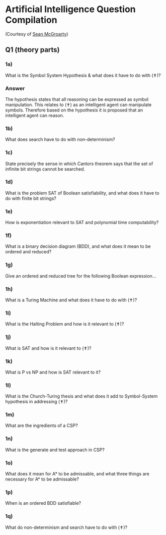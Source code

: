 # Artificial Intelligence Question Compilation

(Courtesy of [Sean McGroarty](https://github.com/McGizzle))

## Q1 (theory parts)

### 1a)
What is the Symbol System Hypothesis & what does it have to do with (✝)?
### Answer
The hypothesis states that all reasoning can be expressed as symbol manipulation. This relates to (✝) as an intelligent agent can manipulate symbols. Therefore based on the hypothesis it is proposed that an intelligent agent can reason.

### 1b)
What does search have to do with non-determinism?

### 1c) 
State precisely the sense in which Cantors theorem says that
the set of infinite bit strings cannot be searched.

### 1d)
What is the problem SAT of Boolean satisfiability, and what does it have to do with finite bit strings?

### 1e)
How is exponentiation relevant to SAT and polynomial time computability?

### 1f)
What is a binary decision diagram (BDD), and what does it mean to be ordered and reduced?

### 1g)
Give an ordered and reduced tree for the following Boolean expression...

### 1h)
What is a Turing Machine and what does it have to do with (✝)?

### 1i)
What is the Halting Problem and how is it relevant to (✝)?

### 1j)
What is SAT and how is it relevant to (✝)?

### 1k)
What is P vs NP and how is SAT relevant to it?

### 1l)
What is the Church-Turing thesis and what does it add to Symbol-System hypothesis in addressing (✝)?

### 1m)
What are the ingredients of a CSP?

### 1n)
What is the generate and test approach in CSP?

### 1o)
What does it mean for A* to be admissable, and what three things are necessary for A* to be admissable?

### 1p)
When is an ordered BDD satisfiable?

### 1q)
What do non-determinism and search have to do with (✝)?
